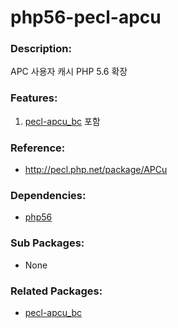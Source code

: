 # php56-pecl-apcu

### Description:
APC 사용자 캐시 PHP 5.6 확장

### Features:
1. [pecl-apcu_bc](http://pecl.php.net/package/apcu_bc) 포함

### Reference:
* http://pecl.php.net/package/APCu

### Dependencies:
* [php56](pkg-addon-php56.md)

### Sub Packages:
* None

### Related Packages:
* [pecl-apcu_bc](http://pecl.php.net/package/apcu_bc)
